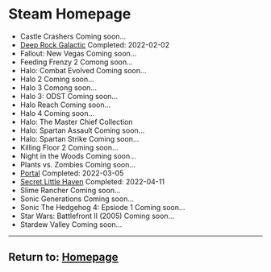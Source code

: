 # Steam Homepage

- Castle Crashers Coming soon...
- [Deep Rock Galactic](/Steam/DeepRockGalactic) Completed: 2022-02-02
- Fallout: New Vegas Coming soon...
- Feeding Frenzy 2 Comong soon...
- Halo: Combat Evolved Coming soon...
- Halo 2 Coming soon...
- Halo 3 Comong soon...
- Halo 3: ODST Coming soon...
- Halo Reach Coming soon...
- Halo 4 Coming soon...
- Halo: The Master Chief Collection
- Halo: Spartan Assault Coming soon...
- Halo: Spartan Strike Coming soon...
- Killing Floor 2 Coming soon...
- Night in the Woods Coming soon...
- Plants vs. Zombies Coming soon...
- [Portal](/Steam/Portal) Completed: 2022-03-05
- [Secret Little Haven](/Steam/SecretLittleHaven) Completed: 2022-04-11
- Slime Rancher Coming soon...
- Sonic Generations Coming soon...
- Sonic The Hedgehog 4: Epsiode 1 Coming soon...
- Star Wars: Battlefront II (2005) Coming soon...
- Stardew Valley Coming soon...

* * *
## Return to: [Homepage](/index)
